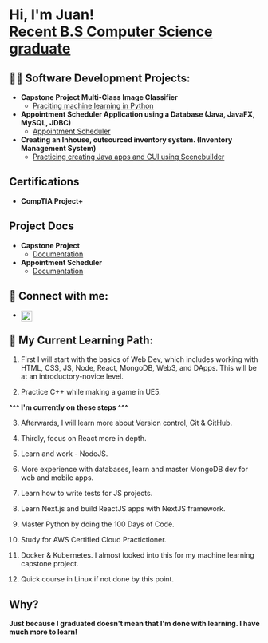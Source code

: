 <h1>Hi, I'm Juan! <br/><a href="https://www.linkedin.com/in/jugarcia15/">Recent B.S Computer Science graduate</a></h1>

<h2>👨‍💻 Software Development Projects:</h2>

- <b> Capstone Project Multi-Class Image Classifier</b>
  - [Praciting machine learning in Python](https://github.com/Jugarcia15/Multi-Class-Image-Classifier)
- <b> Appointment Scheduler Application using a Database (Java, JavaFX, MySQL, JDBC) </b>
  - [Appointment Scheduler](https://github.com/Jugarcia15/Appointment-scheduler-application) 
- <b>Creating an Inhouse, outsourced inventory system. (Inventory Management System)</b>
  - [Practicing creating Java apps and GUI using Scenebuilder](https://github.com/Jugarcia15/Inventory-Management-Application)
  
<h2> Certifications </h2>

- <b> CompTIA Project+ </b>

<h2> Project Docs</h2>

- <b> Capstone Project </b>
  - [Documentation](https://github.com/Jugarcia15/Multi-Class-Image-Classifier/blob/main/Presentation.docx?raw=true)
- <b> Appointment Scheduler </b>
  - [Documentation](https://github.com/Jugarcia15/Appointment-scheduler-application/blob/master/Presentation.docx?raw=true) 
   
  
<h2> 🤳 Connect with me:</h2>

- [<img align="left" alt="JuanGarcia | LinkedIn" width="22px" src="https://cdn.jsdelivr.net/npm/simple-icons@v3/icons/linkedin.svg" />][linkedin]

  [linkedin]: https://linkedin.com/in/jugarcia15



<h2>🌱 My Current Learning Path:</h2>

  1. First I will start with the basics of Web Dev, which includes working with HTML, CSS, JS, Node, React, MongoDB, Web3, and DApps. 
     This will be at an  introductory-novice level.
  
  2. Practice C++ while making a game in UE5.
  
  <b> ^^^ I'm currently on these steps ^^^ </b>
  
  3. Afterwards, I will learn more about Version control, Git & GitHub.
  
  4. Thirdly, focus on React more in depth.
  
  5. Learn and work - NodeJS.
  
  6. More experience with databases, learn and master MongoDB dev for web and mobile apps. 
  
  7. Learn how to write tests for JS projects.
  
  8. Learn Next.js and build ReactJS apps with NextJS framework.
  
  9. Master Python by doing the 100 Days of Code.
  
  10. Study for AWS Certified Cloud Practictioner.
  
  11. Docker & Kubernetes. I almost looked into this for my machine learning capstone project.
  
  12. Quick course in Linux if not done by this point.



<h2> Why? </h2> 

  <b> Just because I graduated doesn't mean that I'm done with learning. I have much more to learn! </b>



<!--
**jugarcia15/jugarcia15** is a ✨ _special_ ✨ repository because its `README.md` (this file) appears on your GitHub profile.

Here are some ideas to get you started:

- 🔭 I’m currently working on ...
- 👯 I’m looking to collaborate on ...
- 🤔 I’m looking for help with ...
- 💬 Ask me about ...
- 📫 How to reach me: ...
- 😄 Pronouns: ...
- ⚡ Fun fact: ...
-->
